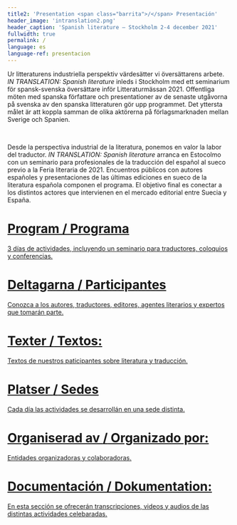 ```yaml
---
title2: 'Presentation <span class="barrita">/</span> Presentación'
header_image: 'intranslation2.png'
header_caption: 'Spanish literature – Stockholm 2-4 december 2021'
fullwidth: true
permalink: /
language: es
language-ref: presentacion
---
```



<!--more-->

<div class="dos-idiomas">
    <div class="text izq" lang="se">  
        <p>Ur litteraturens industriella perspektiv värdesätter vi översättarens arbete. <em>IN TRANSLATION: Spanish literature</em> inleds i Stockholm med ett seminarium för spansk-svenska översättare inför Litteraturmässan 2021. Offentliga möten med spanska författare och presentationer av de senaste utgåvorna på svenska av den spanska litteraturen gör upp programmet. Det yttersta målet är att koppla samman de olika aktörerna på förlagsmarknaden mellan Sverige och Spanien. </p>
    </div>
        <div class="rule">&#160;</div>
    <div class="text der">
        <p>Desde la perspectiva industrial de la literatura, ponemos en valor la labor del traductor. <em>IN TRANSLATION: Spanish literature</em> arranca en Estocolmo con un seminario para profesionales de la traducción del español al sueco previo a la Feria literaria de 2021. Encuentros públicos con autores españoles y presentaciones de las últimas ediciones en sueco de la literatura española componen el programa. El objetivo final es conectar a los distintos actores que intervienen en el mercado editorial entre Suecia y España.</p>
    </div>

</div>

<div class="avance-prog">
    <a href="{{ "/programa/" | absolute_url }}">
        <h1>Program <span class="barrita">/</span> Programa</h1>
        <p>3 días de actividades, incluyendo un seminario para traductores, coloquios y conferencias.</p>
    </a>   
    <a href="{{ "/participantes/" | absolute_url }}">
        <h1>Deltagarna <span class="barrita">/</span> Participantes</h1>
        <p>Conozca a los autores, traductores, editores, agentes literarios y expertos que tomarán parte.</p>
    </a>   
        <a href="{{ "/textos/" | absolute_url }}">
        <h1>Texter <span class="barrita">/</span> Textos:</h1>
        <p>Textos de nuestros paticipantes sobre literatura y traducción.</p>
    </a> 
        <a href="{{ "/sedes/" | absolute_url }}">
        <h1>Platser <span class="barrita">/</span> Sedes</h1>
        <p>Cada día las actividades se desarrollán en una sede distinta.</p>
    </a> 
    <a href="{{ "/organizadores/" | absolute_url }}">
        <h1>Organiserad av <span class="barrita">/</span> Organizado por:</h1>
        <p>Entidades organizadoras y colaboradoras.</p>
    </a>   
      <a href="{{ "/publicacion/" | absolute_url }}">
        <h1>Documentación <span class="barrita">/</span> Dokumentation:</h1>
        <p>En esta sección se ofrecerán transcripciones, videos y audios de las distintas actividades celebaradas.</p>
    </a>  

</div>
